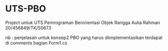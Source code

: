 # UTS-PBO
Project untuk UTS Pemrograman Berorientasi Objek
Rangga Aulia Rahman
20/456849/TK/50673

nb : penjelasan untuk konsep2 PBO yang harus diimplementasikan terdapat di comments bagian Form1.cs
